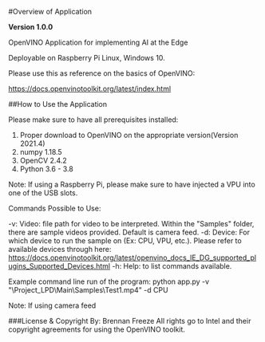 #Overview of Application

**Version 1.0.0**

OpenVINO Application for implementing AI at the Edge

Deployable on Raspberry Pi Linux, Windows 10.

Please use this as reference on the basics of OpenVINO:

https://docs.openvinotoolkit.org/latest/index.html

##How to Use the Application

Please make sure to have all prerequisites installed:

1. Proper download to OpenVINO on the appropriate version(Version 2021.4)
2. numpy 1.18.5
3. OpenCV 2.4.2
4. Python 3.6 - 3.8

Note: If using a Raspberry Pi, please make sure to have injected a VPU into one of the USB slots.

Commands Possible to Use:

-v: Video: file path for video to be interpreted. Within the "Samples" folder, there are sample videos provided. Default is camera feed. 
-d: Device: For which device to run the sample on (Ex: CPU, VPU, etc.). Please refer to available devices through here: https://docs.openvinotoolkit.org/latest/openvino_docs_IE_DG_supported_plugins_Supported_Devices.html
-h: Help: to list commands available.

Example command line run of the program: python app.py -v "<path-to-folder>\Project_LPD\Main\Samples\Test1.mp4" -d CPU

Note: If using camera feed 

###License & Copyright
By: Brennan Freeze
All rights go to Intel and their copyright agreements for using the OpenVINO toolkit.
